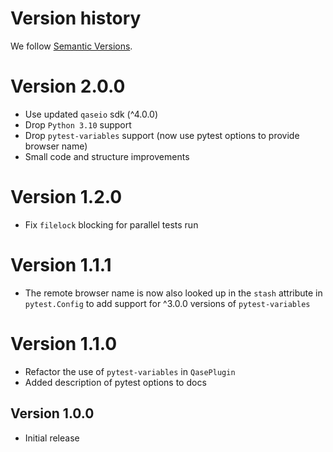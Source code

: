 # Version history

We follow [Semantic Versions](https://semver.org/).

# Version 2.0.0

- Use updated `qaseio` sdk (^4.0.0)
- Drop `Python 3.10` support
- Drop `pytest-variables` support (now use pytest options to provide browser name)
- Small code and structure improvements

# Version 1.2.0

- Fix `filelock` blocking for parallel tests run

# Version 1.1.1

- The remote browser name is now also looked up in the `stash` attribute
  in `pytest.Config` to add support for ^3.0.0 versions of `pytest-variables`

# Version 1.1.0

- Refactor the use of `pytest-variables` in `QasePlugin`
- Added description of pytest options to docs

## Version 1.0.0

- Initial release
